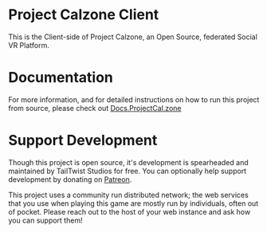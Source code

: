 # Project Calzone Client
This is the Client-side of Project Calzone, an Open Source, federated Social VR Platform.

# Documentation
For more information, and for detailed instructions on how to run this project from source, please check out [Docs.ProjectCal.zone](http://docs.projectcal.zone)

# Support Development
Though this project is open source, it's development is spearheaded and maintained by TailTwist Studios for free. You can optionally help support development by donating on [Patreon](https://www.patreon.com/Aetous).

This project uses a community run distributed network; the web services that you use when playing this game are mostly run by individuals, often out of pocket. Please reach out to the host of your web instance and ask how you can support them!
